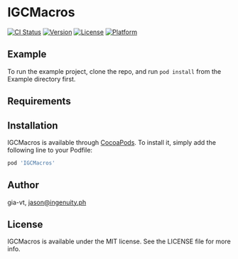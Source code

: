 # IGCMacros

[![CI Status](http://img.shields.io/travis/gia-vt/IGCMacros.svg?style=flat)](https://travis-ci.org/gia-vt/IGCMacros)
[![Version](https://img.shields.io/cocoapods/v/IGCMacros.svg?style=flat)](http://cocoapods.org/pods/IGCMacros)
[![License](https://img.shields.io/cocoapods/l/IGCMacros.svg?style=flat)](http://cocoapods.org/pods/IGCMacros)
[![Platform](https://img.shields.io/cocoapods/p/IGCMacros.svg?style=flat)](http://cocoapods.org/pods/IGCMacros)

## Example

To run the example project, clone the repo, and run `pod install` from the Example directory first.

## Requirements

## Installation

IGCMacros is available through [CocoaPods](http://cocoapods.org). To install
it, simply add the following line to your Podfile:

```ruby
pod 'IGCMacros'
```

## Author

gia-vt, jason@ingenuity.ph

## License

IGCMacros is available under the MIT license. See the LICENSE file for more info.
